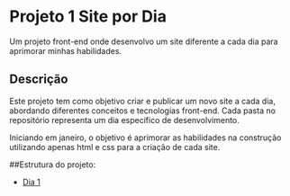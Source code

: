 # Projeto 1 Site por Dia

Um projeto front-end onde desenvolvo um site diferente a cada dia para aprimorar minhas habilidades.

## Descrição

Este projeto tem como objetivo criar e publicar um novo site a cada dia, abordando diferentes conceitos e tecnologias front-end. Cada pasta no repositório representa um dia específico de desenvolvimento.

Iniciando em janeiro, o objetivo é aprimorar as habilidades na construção utilizando apenas html e css para a criação de cada site.

<nav>
        ##Estrutura do projeto:
        <ul>
            <li><a href="./Dia 1/index.html">Dia 1</a></li>
        </ul>
    </nav>
